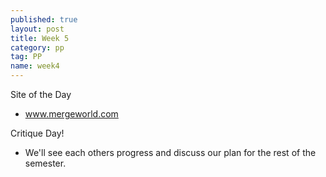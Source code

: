 ```yaml
---
published: true
layout: post
title: Week 5
category: pp
tag: PP
name: week4
---
```


Site of the Day
- <a href="http://mergeworld.com" target="_blank">www.mergeworld.com</a>

Critique Day!
- We'll see each others progress and discuss our plan for the rest of the semester.